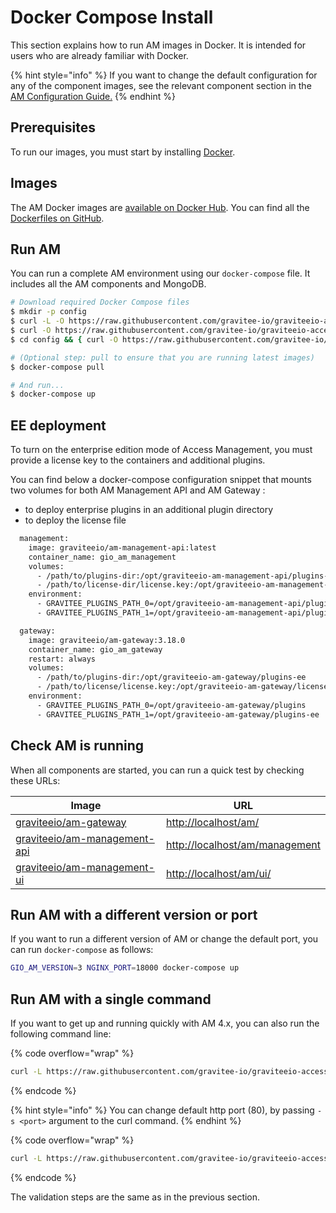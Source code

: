 # Docker Compose Install

This section explains how to run AM images in Docker. It is intended for users who are already familiar with Docker.

{% hint style="info" %}
If you want to change the default configuration for any of the component images, see the relevant component section in the [AM Configuration Guide.](../../configuration/)
{% endhint %}

## Prerequisites

To run our images, you must start by installing [Docker](https://docs.docker.com/installation/).

## Images

The AM Docker images are [available on Docker Hub](https://hub.docker.com/u/graviteeio/). You can find all the [Dockerfiles on GitHub](https://github.com/gravitee-io/graviteeio-access-management/tree/master/docker/).

## Run AM

You can run a complete AM environment using our `docker-compose` file. It includes all the AM components and MongoDB.

```sh
# Download required Docker Compose files
$ mkdir -p config
$ curl -L -O https://raw.githubusercontent.com/gravitee-io/graviteeio-access-management/master/docker/compose/docker-compose.yml
$ curl -O https://raw.githubusercontent.com/gravitee-io/graviteeio-access-management/master/docker/compose/.env
$ cd config && { curl -O https://raw.githubusercontent.com/gravitee-io/graviteeio-access-management/master/docker/compose/config/nginx.conf ; cd -; }

# (Optional step: pull to ensure that you are running latest images)
$ docker-compose pull

# And run...
$ docker-compose up
```

## EE deployment

To turn on the enterprise edition mode of Access Management, you must provide a license key to the containers and additional plugins.

You can find below a docker-compose configuration snippet that mounts two volumes for both AM Management API and AM Gateway :

* to deploy enterprise plugins in an additional plugin directory
* to deploy the license file

```sh
  management:
    image: graviteeio/am-management-api:latest
    container_name: gio_am_management
    volumes:
      - /path/to/plugins-dir:/opt/graviteeio-am-management-api/plugins-ee
      - /path/to/license-dir/license.key:/opt/graviteeio-am-management-api/license/license.key
    environment:
      - GRAVITEE_PLUGINS_PATH_0=/opt/graviteeio-am-management-api/plugins
      - GRAVITEE_PLUGINS_PATH_1=/opt/graviteeio-am-management-api/plugins-ee

  gateway:
    image: graviteeio/am-gateway:3.18.0
    container_name: gio_am_gateway
    restart: always
    volumes:
      - /path/to/plugins-dir:/opt/graviteeio-am-gateway/plugins-ee
      - /path/to/license/license.key:/opt/graviteeio-am-gateway/license/license.key
    environment:
      - GRAVITEE_PLUGINS_PATH_0=/opt/graviteeio-am-gateway/plugins
      - GRAVITEE_PLUGINS_PATH_1=/opt/graviteeio-am-gateway/plugins-ee
```

## Check AM is running

When all components are started, you can run a quick test by checking these URLs:

| Image                                                                                  | URL                                                              |
| -------------------------------------------------------------------------------------- | ---------------------------------------------------------------- |
| [graviteeio/am-gateway](https://hub.docker.com/r/graviteeio/am-gateway/)               | [http://localhost/am/](http://localhost/am/)                     |
| [graviteeio/am-management-api](https://hub.docker.com/r/graviteeio/am-management-api/) | [http://localhost/am/management](http://localhost/am/management) |
| [graviteeio/am-management-ui](https://hub.docker.com/r/graviteeio/am-webui/)           | [http://localhost/am/ui/](http://localhost/am/ui/)               |

## Run AM with a different version or port

If you want to run a different version of AM or change the default port, you can run `docker-compose` as follows:

```sh
GIO_AM_VERSION=3 NGINX_PORT=18000 docker-compose up
```

## Run AM with a single command

If you want to get up and running quickly with AM 4.x, you can also run the following command line:

{% code overflow="wrap" %}
```sh
curl -L https://raw.githubusercontent.com/gravitee-io/graviteeio-access-management/master/docker/launch.sh | bash
```
{% endcode %}

{% hint style="info" %}
You can change default http port (80), by passing `-s <port>` argument to the curl command.
{% endhint %}

{% code overflow="wrap" %}
```sh
curl -L https://raw.githubusercontent.com/gravitee-io/graviteeio-access-management/master/docker/launch.sh | bash -s 8080
```
{% endcode %}

The validation steps are the same as in the previous section.
